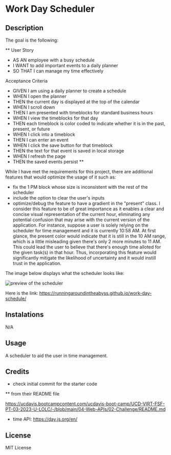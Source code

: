 # Work Day Scheduler

## Description

The goal is the following:

**
User Story
- AS AN employee with a busy schedule
- I WANT to add important events to a daily planner
- SO THAT I can manage my time effectively

Acceptance Criteria

- GIVEN I am using a daily planner to create a schedule
- WHEN I open the planner
- THEN the current day is displayed at the top of the calendar
- WHEN I scroll down
- THEN I am presented with timeblocks for standard business hours
- WHEN I view the timeblocks for that day
- THEN each timeblock is color coded to indicate whether it is in the past, present, or future
- WHEN I click into a timeblock
- THEN I can enter an event
- WHEN I click the save button for that timeblock
- THEN the text for that event is saved in local storage
- WHEN I refresh the page
- THEN the saved events persist
**

While I have met the requirements for this project, there are additional features that would optimize the usage of it such as:

- fix the 1 PM block whose size is inconsistent with the rest of the scheduler
- include the option to clear the user's inputs
- optimize/debug the feature to have a gradient in the "present" class. I consider this feature to be of great importance as it enables a clear and concise visual representation of the current hour, eliminating any potential confusion that may arise with the current version of the application. For instance, suppose a user is solely relying on the scheduler for time management and it is currently 10:58 AM. At first glance, the present color would indicate that it is still in the 10 AM range, which is a little misleading given there's only 2 more minutes to 11 AM. This could lead the user to believe that there's enough time alloted for the given task(s) in that hour. Thus, incorporating this feature would significantly mitigate the likelihood of uncertainty and it would instill trust in the application.

The image below displays what the scheduler looks like:

![preview of the scheduler](https://user-images.githubusercontent.com/127266659/234089750-89ac854b-5ba7-432d-9b4e-a64af7137add.png)

Here is the link: https://runningaroundintheabyss.github.io/work-day-schedule/ 

## Instalations

N/A

## Usage

A scheduler to aid the user in time management.

## Credits

- check initial commit for the starter code

 ** from their README file 

https://ucdavis.bootcampcontent.com/ucdavis-boot-camp/UCD-VIRT-FSF-PT-03-2023-U-LOLC/-/blob/main/04-Web-APIs/02-Challenge/README.md 

- time API: https://day.js.org/en/

## License

MIT License





